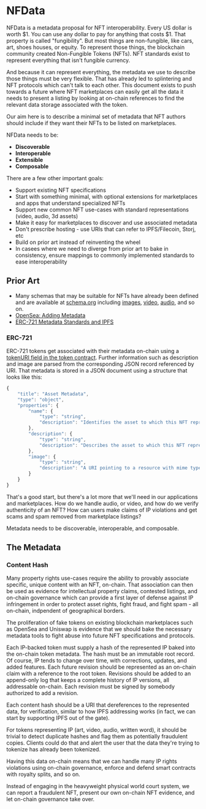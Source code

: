 # NFData

NFData is a metadata proposal for NFT interoperability. Every US dollar is worth $1. You can use any dollar to pay for anything that costs $1. That property is called "fungibility". But most things are non-fungible, like cars, art, shoes houses, or equity. To represent those things, the blockchain community created Non-Fungible Tokens (NFTs). NFT standards exist to represent everything that isn't fungible currency.

And because it can represent everything, the metadata we use to describe those things must be very flexible. That has already led to splintering and NFT protocols which can't talk to each other. This document exists to push towards a future where NFT marketplaces can easily get all the data it needs to present a listing by looking at on-chain references to find the relevant data storage associated with the token.

Our aim here is to describe a minimal set of metadata that NFT authors should include if they want their NFTs to be listed on marketplaces.

NFData needs to be:

* **Discoverable**
* **Interoperable**
* **Extensible**
* **Composable**

There are a few other important goals:

* Support existing NFT specifications
* Start with something minimal, with optional extensions for marketplaces and apps that understand specialized NFTs
* Support new common NFT use-cases with standard representations (video, audio, 3d assets)
* Make it easy for marketplaces to discover and use associated metadata
* Don't prescribe hosting - use URIs that can refer to IPFS/Filecoin, Storj, etc
* Build on prior art instead of reinventing the wheel
* In casees where we need to diverge from prior art to bake in consistency, ensure mappings to commonly implemented standards to ease interoperability


## Prior Art

* Many schemas that may be suitable for NFTs have already been defined and are available at [schema.org](https://schema.org/docs/schemas.html) including [images](https://schema.org/ImageObject), [video](https://schema.org/VideoObject), [audio](https://schema.org/AudioObject), and so on.
* [OpenSea: Adding Metadata](https://docs.opensea.io/docs/2-adding-metadata)
* [ERC-721 Metadata Standards and IPFS](https://medium.com/blockchain-manchester/erc-721-metadata-standards-and-ipfs-94b01fea2a89)


### ERC-721

ERC-721 tokens get associated with their metadata on-chain using a [tokenURI field in the token contract](https://github.com/OpenZeppelin/openzeppelin-contracts/blob/master/contracts/token/ERC721/ERC721.sol#L21). Further information such as description and image are parsed from the corresponding JSON record referenced by URI. That metadata is stored in a JSON document using a structure that looks like this:


```js
{
    "title": "Asset Metadata",
    "type": "object",
    "properties": {
        "name": {
            "type": "string",
            "description": "Identifies the asset to which this NFT represents",
        },
        "description": {
            "type": "string",
            "description": "Describes the asset to which this NFT represents",
        },
        "image": {
            "type": "string",
            "description": "A URI pointing to a resource with mime type image/* representing the asset to which this NFT represents. Consider making any images at a width between 320 and 1080 pixels and aspect ratio between 1.91:1 and 4:5 inclusive.",
        }
    }
}
```

That's a good start, but there's a lot more that we'll need in our applications and marketplaces. How do we handle audio, or video, and how do we verify authenticity of an NFT? How can users make claims of IP violations and get scams and spam removed from marketplace listings?

Metadata needs to be discoverable, interoperable, and composable.


## The Metadata

### Content Hash

Many property rights use-cases require the ability to provably associate specific, unique content with an NFT, on-chain. That association can then be used as evidence for intellectual property claims, contested listings, and on-chain governance which can provide a first layer of defense against IP infringement in order to protect asset rights, fight fraud, and fight spam - all on-chain, indpendent of geographical borders.

The proliferation of fake tokens on existing blockchain marketplaces such as OpenSea and Uniswap is evidence that we should bake the necessary metadata tools to fight abuse into future NFT specifications and protocols.

Each IP-backed token must supply a hash of the represented IP baked into the on-chain token metadata. The hash must be an immutable root record. Of course, IP tends to change over time, with corrections, updates, and added features. Each future revision should be represented as an on-chain claim with a reference to the root token. Revisions should be added to an append-only log that keeps a complete history of IP versions, all addressable on-chain. Each revision must be signed by somebody authorized to add a revision.

Each content hash should be a URI that dereferences to the represented data, for verification, similar to how IPFS addressing works (in fact, we can start by supporting IPFS out of the gate).

For tokens representing IP (art, video, audio, written word), it should be trivial to detect duplicate hashes and flag them as potentially fraudulent copies. Clients could do that and alert the user that the data they're trying to tokenize has already been tokenized.

Having this data on-chain means that we can handle many IP rights violations using on-chain governance, enforce and defend smart contracts with royalty splits, and so on.

Instead of engaging in the heavyweight physical world court system, we can report a fraudulent NFT, present our own on-chain NFT evidence, and let on-chain governance take over.
